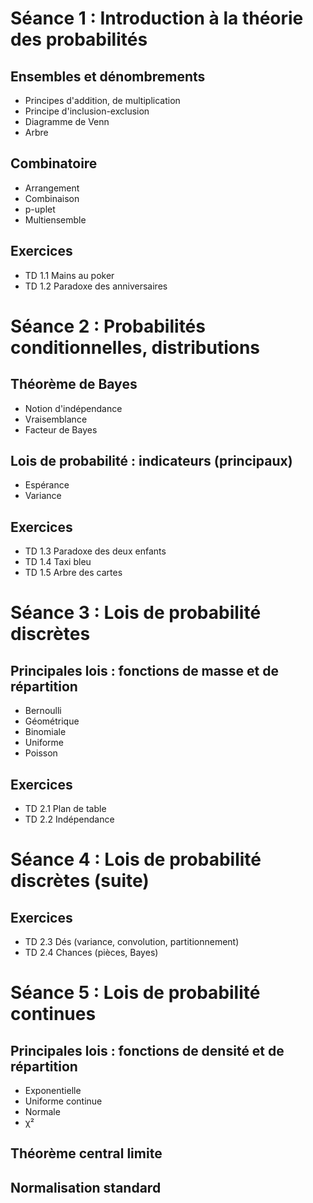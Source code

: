 
# Séance 1 : Introduction à la théorie des probabilités

## Ensembles et dénombrements
* Principes d'addition, de multiplication
* Principe d'inclusion-exclusion
* Diagramme de Venn
* Arbre

## Combinatoire
* Arrangement
* Combinaison
* p-uplet
* Multiensemble

## Exercices
* TD 1.1 Mains au poker
* TD 1.2 Paradoxe des anniversaires


# Séance 2 : Probabilités conditionnelles, distributions

## Théorème de Bayes
* Notion d'indépendance
* Vraisemblance
* Facteur de Bayes


## Lois de probabilité : indicateurs (principaux)
* Espérance
* Variance

## Exercices
* TD 1.3 Paradoxe des deux enfants
* TD 1.4 Taxi bleu
* TD 1.5 Arbre des cartes


# Séance 3 : Lois de probabilité discrètes

## Principales lois : fonctions de masse et de répartition
* Bernoulli
* Géométrique
* Binomiale
* Uniforme
* Poisson

## Exercices
* TD 2.1 Plan de table
* TD 2.2 Indépendance


# Séance 4 : Lois de probabilité discrètes (suite)

## Exercices
* TD 2.3 Dés (variance, convolution, partitionnement)
* TD 2.4 Chances (pièces, Bayes)


# Séance 5 : Lois de probabilité continues

## Principales lois : fonctions de densité et de répartition
* Exponentielle
* Uniforme continue
* Normale
* χ²

## Théorème central limite

## Normalisation standard


